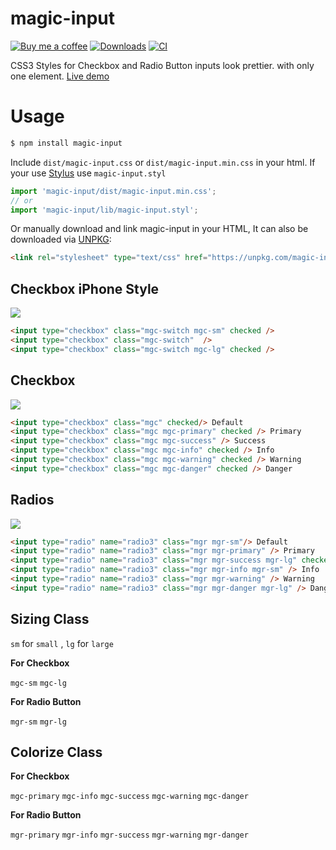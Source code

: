 
# magic-input

[![Buy me a coffee](https://img.shields.io/badge/Buy%20me%20a%20coffee-048754?logo=buymeacoffee)](https://jaywcjlove.github.io/#/sponsor)
[![Downloads](https://img.shields.io/npm/dm/magic-input.svg?style=flat)](https://www.npmjs.com/package/magic-input)
[![CI](https://github.com/jaywcjlove/magic-input/actions/workflows/ci.yml/badge.svg)](https://github.com/jaywcjlove/magic-input/actions/workflows/ci.yml)


CSS3 Styles for Checkbox and Radio Button inputs look prettier. with only one element. [Live demo](https://jaywcjlove.github.io/magic-input)


# Usage

```bash
$ npm install magic-input
```

Include `dist/magic-input.css` or `dist/magic-input.min.css` in your html. If your use [Stylus](https://github.com/stylus/stylus) use `magic-input.styl`

```js
import 'magic-input/dist/magic-input.min.css';
// or
import 'magic-input/lib/magic-input.styl';
```

Or manually download and link magic-input in your HTML, It can also be downloaded via [UNPKG](https://unpkg.com/magic-input/dist/):

```html 
<link rel="stylesheet" type="text/css" href="https://unpkg.com/magic-input/dist/magic-input.min.css">
```

## Checkbox iPhone Style

![](https://raw.githubusercontent.com/jaywcjlove/magic-input/gh-pages/img/mg1.gif)

```html 
<input type="checkbox" class="mgc-switch mgc-sm" checked />
<input type="checkbox" class="mgc-switch"  />
<input type="checkbox" class="mgc-switch mgc-lg" checked />
```

## Checkbox

![](https://raw.githubusercontent.com/jaywcjlove/magic-input/gh-pages/img/mg2.gif)

```html 
<input type="checkbox" class="mgc" checked/> Default
<input type="checkbox" class="mgc mgc-primary" checked /> Primary
<input type="checkbox" class="mgc mgc-success" /> Success
<input type="checkbox" class="mgc mgc-info" checked /> Info
<input type="checkbox" class="mgc mgc-warning" checked /> Warning
<input type="checkbox" class="mgc mgc-danger" checked /> Danger
```


## Radios

![](https://raw.githubusercontent.com/jaywcjlove/magic-input/gh-pages/img/mg3.gif)

```html 
<input type="radio" name="radio3" class="mgr mgr-sm"/> Default
<input type="radio" name="radio3" class="mgr mgr-primary" /> Primary
<input type="radio" name="radio3" class="mgr mgr-success mgr-lg" checked/> Success
<input type="radio" name="radio3" class="mgr mgr-info mgr-sm" /> Info
<input type="radio" name="radio3" class="mgr mgr-warning" /> Warning
<input type="radio" name="radio3" class="mgr mgr-danger mgr-lg" /> Danger
```

## Sizing Class

`sm` for `small` , `lg` for `large`

**For Checkbox**

`mgc-sm` `mgc-lg`

**For Radio Button**

`mgr-sm` `mgr-lg`


## Colorize Class

**For Checkbox**

`mgc-primary` `mgc-info` `mgc-success` `mgc-warning` `mgc-danger`

**For Radio Button**

`mgr-primary` `mgr-info` `mgr-success` `mgr-warning` `mgr-danger`